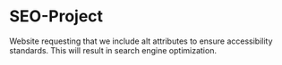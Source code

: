 # SEO-Project
Website requesting that we include alt attributes to ensure accessibility standards. This will result in search engine optimization.
